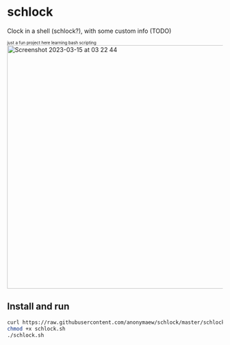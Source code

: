 # schlock

Clock in a shell (schlock?),  with some custom info (TODO)

<sub><sub>just a fun project here learning bash scripting</sub></sub>\
<img width="569" alt="Screenshot 2023-03-15 at 03 22 44" src="https://user-images.githubusercontent.com/31605937/225281058-09811797-aed0-4b7b-8758-6a9cc9e69a33.png">

## Install and run

```sh
curl https://raw.githubusercontent.com/anonymaew/schlock/master/schlock.sh > schlock.sh
chmod +x schlock.sh
./schlock.sh
```
